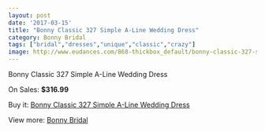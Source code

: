 ```yaml
---
layout: post
date: '2017-03-15'
title: "Bonny Classic 327 Simple A-Line Wedding Dress"
category: Bonny Bridal
tags: ["bridal","dresses","unique","classic","crazy"]
image: http://www.eudances.com/868-thickbox_default/bonny-classic-327-simple-a-line-wedding-dress.jpg
---
```

Bonny Classic 327 Simple A-Line Wedding Dress

On Sales: **$316.99**
<a href="https://www.eudances.com/en/bonny-bridal/299-bonny-classic-327-simple-a-line-wedding-dress.html"><amp-img layout="responsive" width="600" height="600" src="//www.eudances.com/868-thickbox_default/bonny-classic-327-simple-a-line-wedding-dress.jpg" alt="Bonny Classic 327 Simple A-Line Wedding Dress 0" /></a>
<a href="https://www.eudances.com/en/bonny-bridal/299-bonny-classic-327-simple-a-line-wedding-dress.html"><amp-img layout="responsive" width="600" height="600" src="//www.eudances.com/869-thickbox_default/bonny-classic-327-simple-a-line-wedding-dress.jpg" alt="Bonny Classic 327 Simple A-Line Wedding Dress 1" /></a>

Buy it: [Bonny Classic 327 Simple A-Line Wedding Dress](https://www.eudances.com/en/bonny-bridal/299-bonny-classic-327-simple-a-line-wedding-dress.html "Bonny Classic 327 Simple A-Line Wedding Dress")

View more: [Bonny Bridal](https://www.eudances.com/en/3-bonny-bridal "Bonny Bridal")